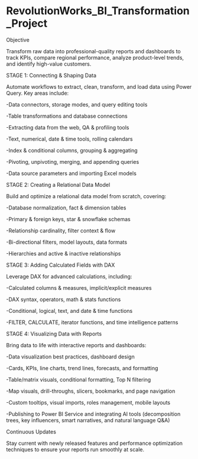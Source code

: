 # RevolutionWorks_BI_Transformation_Project

Objective

Transform raw data into professional-quality reports and dashboards to track KPIs, compare regional performance, analyze product-level trends, and identify high-value customers.

STAGE 1: Connecting & Shaping Data

Automate workflows to extract, clean, transform, and load data using Power Query. Key areas include:

-Data connectors, storage modes, and query editing tools

-Table transformations and database connections

-Extracting data from the web, QA & profiling tools

-Text, numerical, date & time tools, rolling calendars

-Index & conditional columns, grouping & aggregating

-Pivoting, unpivoting, merging, and appending queries

-Data source parameters and importing Excel models

STAGE 2: Creating a Relational Data Model

Build and optimize a relational data model from scratch, covering:

-Database normalization, fact & dimension tables

-Primary & foreign keys, star & snowflake schemas

-Relationship cardinality, filter context & flow

-Bi-directional filters, model layouts, data formats

-Hierarchies and active & inactive relationships

STAGE 3: Adding Calculated Fields with DAX

Leverage DAX for advanced calculations, including:

-Calculated columns & measures, implicit/explicit measures

-DAX syntax, operators, math & stats functions

-Conditional, logical, text, and date & time functions

-FILTER, CALCULATE, iterator functions, and time intelligence patterns

STAGE 4: Visualizing Data with Reports

Bring data to life with interactive reports and dashboards:

-Data visualization best practices, dashboard design

-Cards, KPIs, line charts, trend lines, forecasts, and formatting

-Table/matrix visuals, conditional formatting, Top N filtering

-Map visuals, drill-throughs, slicers, bookmarks, and page navigation

-Custom tooltips, visual imports, roles management, mobile layouts

-Publishing to Power BI Service and integrating AI tools (decomposition trees, key influencers, smart narratives, and natural language Q&A)

Continuous Updates

Stay current with newly released features and performance optimization techniques to ensure your reports run smoothly at scale.
